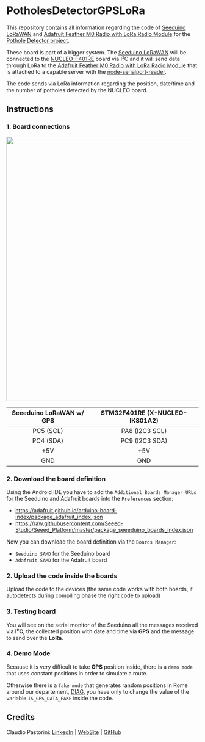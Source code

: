# PotholesDetectorGPSLoRa

This repository contains all information regarding the code of [Seeduino LoRaWAN](https://www.seeedstudio.com/Seeeduino-LoRaWAN-p-2780.html) and [Adafruit Feather M0 Radio with LoRa Radio Module](https://www.adafruit.com/product/3178) for the [Pothole Detector project](https://github.com/onaralili/pothole-detector-project).

These board is part of a bigger system. The [Seeduino LoRaWAN](https://www.seeedstudio.com/Seeeduino-LoRaWAN-p-2780.html) will be connected to the [NUCLEO-F401RE](http://www.st.com/en/ecosystems/x-nucleo-iks01a2.html) board via I²C and it will send data through LoRa to the [Adafruit Feather M0 Radio with LoRa Radio Module](https://www.adafruit.com/product/3178) that is attached to a capable server with the [node-serialport-reader](https://github.com/onaralili/node-serialport-reader).

The code sends via LoRa information regarding the position, date/time and the number of potholes detected by the NUCLEO board.

## Instructions

### 1. Board connections

<center>

<img src="https://raw.githubusercontent.com/Mickyleitor/STM32F401RE-PotholeDetector/master/Docs/Board-connections.png" width="692">

| Seeeduino LoRaWAN w/ GPS | STM32F401RE (X-NUCLEO-IKS01A2) |
|           :---:          |          :---:                 |
|         PC5 (SCL)        |     PA8 (I2C3 SCL)             |
|         PC4 (SDA)        |     PC9  (I2C3 SDA)            |
|            +5V           |           +5V                  |
|            GND           |           GND                  |
  
</center>

### 2. Download the board definition
Using the Android IDE you have to add the `Additional Boards Manager URLs` for the Seeduino and Adafruit boards into the `Preferences` section: 

* https://adafruit.github.io/arduino-board-index/package_adafruit_index.json
* https://raw.githubusercontent.com/Seeed-Studio/Seeed_Platform/master/package_seeeduino_boards_index.json

Now you can download the board definition via the `Boards Manager`:

* `Seeduino SAMD` for the Seeduino board
* `Adafruit SAMD` for the Adafruit board

### 2. Upload the code inside the boards
Upload the code to the devices (the same code works with both boards, it autodetects during compiling phase the right code to upload)

### 3. Testing board
You will see on the serial monitor of the Seeduino all the messages received via **I²C**, the collected position with date and time via **GPS** and the message to send over the **LoRa**.

### 4. Demo Mode
Because it is very difficult to take **GPS** position inside, there is a `demo mode` that uses constant positions in order to simulate a route.

Otherwise there is a `fake mode` that generates random positions in Rome around our departement, [DIAG](https://www.dis.uniroma1.it/en), you have only to change the value of the variable `IS_GPS_DATA_FAKE` inside the code.

## Credits

Claudio Pastorini: [LinkedIn](https://www.linkedin.com/in/claudio-pastorini/) | [WebSite](https://claudiopastorini.github.io) | [GitHub](https://github.com/claudiopastorini)
